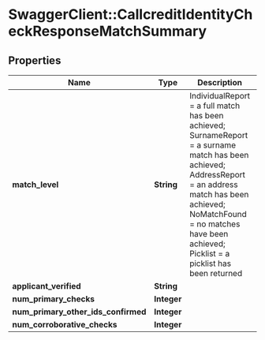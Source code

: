 # SwaggerClient::CallcreditIdentityCheckResponseMatchSummary

## Properties
Name | Type | Description | Notes
------------ | ------------- | ------------- | -------------
**match_level** | **String** | IndividualReport &#x3D; a full match has been achieved; SurnameReport &#x3D; a surname match has been achieved; AddressReport &#x3D; an address match has been achieved; NoMatchFound &#x3D; no matches have been achieved; Picklist &#x3D; a picklist has been returned | 
**applicant_verified** | **String** |  | 
**num_primary_checks** | **Integer** |  | 
**num_primary_other_ids_confirmed** | **Integer** |  | 
**num_corroborative_checks** | **Integer** |  | 


